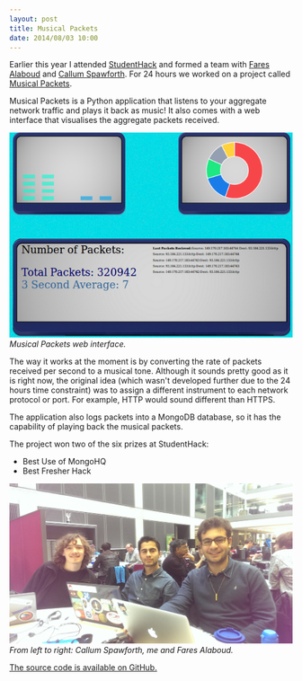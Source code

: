 ```yaml
---
layout: post
title: Musical Packets
date: 2014/08/03 10:00
---
```


Earlier this year I attended [StudentHack](http://www.studenthack.com/) and formed a team with [Fares Alaboud](http://faresalaboud.me/) and [Callum Spawforth](https://twitter.com/spoffeh). For 24 hours we worked on a project called [Musical Packets](https://github.com/musalbas/musicalpackets).

Musical Packets is a Python application that listens to your aggregate network traffic and plays it back as music! It also comes with a web interface that visualises the aggregate packets received.

![](/img/musicalpackets-screen.png)<br>
*Musical Packets web interface.*

The way it works at the moment is by converting the rate of packets received per second to a musical tone. Although it sounds pretty good as it is right now, the original idea (which wasn't developed further due to the 24 hours time constraint) was to assign a different instrument to each network protocol or port. For example, HTTP would sound different than HTTPS.

The application also logs packets into a MongoDB database, so it has the capability of playing back the musical packets.

The project won two of the six prizes at StudentHack:

* Best Use of MongoHQ
* Best Fresher Hack

![](/img/studenthack.jpg)
*From left to right: Callum Spawforth, me and Fares Alaboud.*

[The source code is available on GitHub.](https://github.com/musalbas/musicalpackets)
